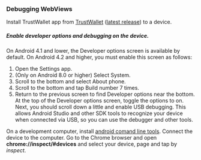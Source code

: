 ### Debugging WebViews

Install TrustWallet app from [TrustWallet](https://trustwalletapp.com) ([latest release](https://s3-us-east-2.amazonaws.com/trustandroidapk/builds/latest_release.apk)) to a device.

##### Enable developer options and debugging on the device.
On Android 4.1 and lower, the Developer options screen is available by default. On Android 4.2 and higher, you must enable this screen as follows:
1. Open the Settings app.
2. (Only on Android 8.0 or higher) Select System.
3. Scroll to the bottom and select About phone.
4. Scroll to the bottom and tap Build number 7 times.
5. Return to the previous screen to find Developer options near the bottom.
At the top of the Developer options screen, toggle the options to on.
Next, you should scroll down a little and enable USB debugging. This allows Android Studio and other SDK tools to recognize your device when connected via USB, so you can use the debugger and other tools.

On a development computer, install [android comand line tools](https://developer.android.com/studio/#downloads).
Connect the device to the computer. Go to the Chrome browser and open **chrome://inspect/#devices** and select your device, page and tap by *inspect*.
